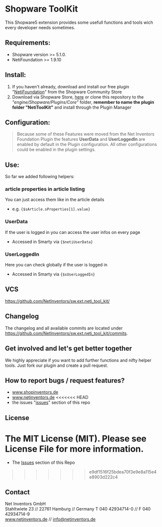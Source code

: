 # Shopware ToolKit
This Shopware5 extension provides some usefull functions and tools wich every developer needs sometimes.

## Requirements:
* Shopware version >= 5.1.0.
* NetiFoundation >= 1.9.10

## Install:
1. If you haven't already, download and install our free plugin "[NetiFoundation](http://store.shopware.com/detail/index/sArticle/162025)" from the Shopware Community Store
2. Download via Shopware Store, [here](https://github.com/NetInventors/sw.ext.neti_tool_kit/releases/latest) or clone this repository to the
*"engine/Shopware/Plugins/Core"* folder, **remember to name the plugin folder "NetiToolKit"** and install through the Plugin Manager

## Configuration:
> Because some of these Features were moved from the Net Inventors Foundation Plugin the features **UserData**
and **UserLoggedIn** are enabled by default in the Plugin configuration. All other configurations could be enabled in the plugin settings.

## Use:
So far we added following helpers:

### article properties in article listing
You can just access them like in the article details
* e.g. `{$sArticle.sProperties[1].value}`

### UserData
If the user is logged in you can access the user infos on every page
* Accessed in Smarty via `{$netiUserData}`

### UserLoggedIn
Here you can check globally if the user is logged in
* Accessed in Smarty via `{$sUserLoggedIn}`

## VCS
https://github.com/NetInventors/sw.ext.neti_tool_kit/

## Changelog
The changelog and all available commits are located under <https://github.com/NetInventors/sw.ext.neti_tool_kit/commits>.

## Get involved and let's get better together
We highly appreciate if you want to add further functions and nifty helper tools. Just fork our plugin and create a pull request.

## How to report bugs / request features?

 - www.shopinventors.de
 - www.netinventors.de
<<<<<<< HEAD
 - the issues "[issues](https://github.com/NetInventors/sw.ext.neti_tool_kit/issues)" section of this repo

## License

The MIT License (MIT). Please see License File for more information.
=======
 - The [Issues](https://github.com/NetInventors/sw.ext.neti_tool_kit/issues) section of this Repo
>>>>>>> e9df1516f25bdea70f3e9e8a115e4e8903d222c4

## Contact
Net Inventors GmbH  
Stahltwiete 23 // 22761 Hamburg // Germany
T 040 42934714-0  // F 040 42934714-9  
www.netinventors.de // info@netinventors.de

